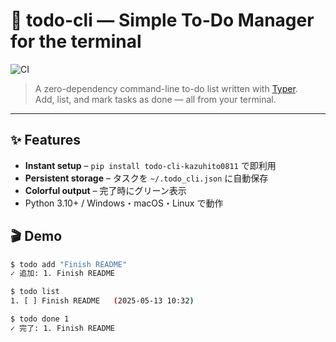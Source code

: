 # 📝 todo-cli — Simple To-Do Manager for the terminal  

![CI](https://github.com/kazuhito0811/todo-cli/actions/workflows/python.yml/badge.svg)
<!-- PyPI に公開したら下のバッジを有効化してください -->
<!-- ![PyPI](https://img.shields.io/pypi/v/todo-cli?color=blue) -->

> A zero-dependency command-line to-do list written with [Typer](https://typer.tiangolo.com/).  
> Add, list, and mark tasks as done — all from your terminal.

---

## ✨ Features
- **Instant setup** – `pip install todo-cli-kazuhito0811` で即利用  
- **Persistent storage** – タスクを `~/.todo_cli.json` に自動保存  
- **Colorful output** – 完了時にグリーン表示  
- Python 3.10+ / Windows・macOS・Linux で動作

## 🎬 Demo
```bash
$ todo add "Finish README"
✓ 追加: 1. Finish README

$ todo list
1. [ ] Finish README   (2025-05-13 10:32)

$ todo done 1
✓ 完了: 1. Finish README
